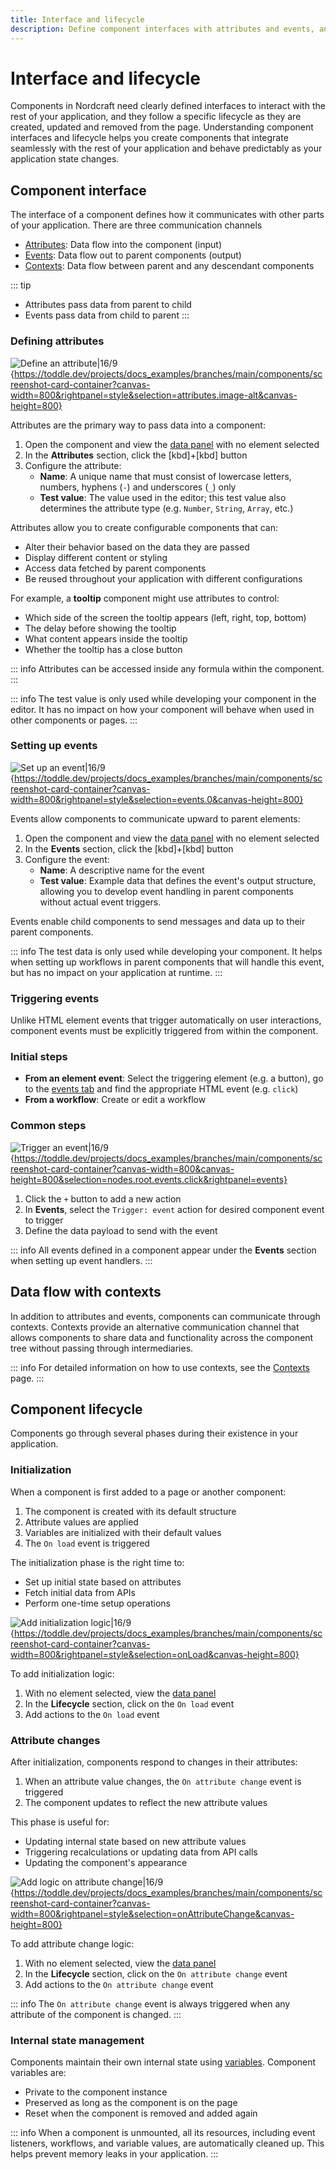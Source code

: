 ```yaml
---
title: Interface and lifecycle
description: Define component interfaces with attributes and events, and control behavior at initialization, update and removal phases in the component lifecycle.
---
```


# Interface and lifecycle

Components in Nordcraft need clearly defined interfaces to interact with the rest of your application, and they follow a specific lifecycle as they are created, updated and removed from the page. Understanding component interfaces and lifecycle helps you create components that integrate seamlessly with the rest of your application and behave predictably as your application state changes.

## Component interface

The interface of a component defines how it communicates with other parts of your application. There are three communication channels

- [Attributes](#defining-attributes): Data flow into the component (input)
- [Events](#setting-up-events): Data flow out to parent components (output)
- [Contexts](#data-flow-with-contexts): Data flow between parent and any descendant components

::: tip

- Attributes pass data from parent to child
- Events pass data from child to parent
:::

### Defining attributes

![Define an attribute|16/9](define-an-attribute.webp){https://toddle.dev/projects/docs_examples/branches/main/components/screenshot-card-container?canvas-width=800&rightpanel=style&selection=attributes.image-alt&canvas-height=800}

Attributes are the primary way to pass data into a component:

1. Open the component and view the [data panel](/the-editor/data-panel) with no element selected
2. In the **Attributes** section, click the [kbd]+[kbd] button
3. Configure the attribute:
   - **Name**: A unique name that must consist of lowercase letters, numbers, hyphens (`-`) and underscores (`_`) only
   - **Test value**: The value used in the editor; this test value also determines the attribute type (e.g. `Number`, `String`, `Array`, etc.)

Attributes allow you to create configurable components that can:

- Alter their behavior based on the data they are passed
- Display different content or styling
- Access data fetched by parent components
- Be reused throughout your application with different configurations

For example, a **tooltip** component might use attributes to control:

- Which side of the screen the tooltip appears (left, right, top, bottom)
- The delay before showing the tooltip
- What content appears inside the tooltip
- Whether the tooltip has a close button

::: info
Attributes can be accessed inside any formula within the component.
:::

::: info
The test value is only used while developing your component in the editor. It has no impact on how your component will behave when used in other components or pages.
:::

### Setting up events

![Set up an event|16/9](set-up-an-event.webp){https://toddle.dev/projects/docs_examples/branches/main/components/screenshot-card-container?canvas-width=800&rightpanel=style&selection=events.0&canvas-height=800}

Events allow components to communicate upward to parent elements:

1. Open the component and view the [data panel](/the-editor/data-panel) with no element selected
2. In the **Events** section, click the [kbd]+[kbd] button
3. Configure the event:
   - **Name**: A descriptive name for the event
   - **Test value**: Example data that defines the event's output structure, allowing you to develop event handling in parent components without actual event triggers.

Events enable child components to send messages and data up to their parent components.

::: info
The test data is only used while developing your component. It helps when setting up workflows in parent components that will handle this event, but has no impact on your application at runtime.
:::

### Triggering events

Unlike HTML element events that trigger automatically on user interactions, component events must be explicitly triggered from within the component.

### Initial steps

- **From an element event**: Select the triggering element (e.g. a button), go to the [events tab](/the-editor/element-panel#events-tab) and find the appropriate HTML event (e.g. `click`)
- **From a workflow**: Create or edit a workflow

### Common steps

![Trigger an event|16/9](trigger-an-event.webp){https://toddle.dev/projects/docs_examples/branches/main/components/screenshot-card-container?canvas-width=800&canvas-height=800&selection=nodes.root.events.click&rightpanel=events}

1. Click the `+` button to add a new action
2. In **Events**, select the `Trigger: event` action for desired component event to trigger
3. Define the data payload to send with the event

::: info
All events defined in a component appear under the **Events** section when setting up event handlers.
:::

## Data flow with contexts

In addition to attributes and events, components can communicate through contexts. Contexts provide an alternative communication channel that allows components to share data and functionality across the component tree without passing through intermediaries.

::: info
For detailed information on how to use contexts, see the [Contexts](/contexts/overview) page.
:::

## Component lifecycle

Components go through several phases during their existence in your application.

### Initialization

When a component is first added to a page or another component:

1. The component is created with its default structure
2. Attribute values are applied
3. Variables are initialized with their default values
4. The `On load` event is triggered

The initialization phase is the right time to:

- Set up initial state based on attributes
- Fetch initial data from APIs
- Perform one-time setup operations

![Add initialization logic|16/9](add-initialization-logic.webp){https://toddle.dev/projects/docs_examples/branches/main/components/screenshot-card-container?canvas-width=800&rightpanel=style&selection=onLoad&canvas-height=800}

To add initialization logic:

1. With no element selected, view the [data panel](/the-editor/data-panel)
2. In the **Lifecycle** section, click on the `On load` event
3. Add actions to the `On load` event

### Attribute changes

After initialization, components respond to changes in their attributes:

1. When an attribute value changes, the `On attribute change` event is triggered
2. The component updates to reflect the new attribute values

This phase is useful for:

- Updating internal state based on new attribute values
- Triggering recalculations or updating data from API calls
- Updating the component's appearance

![Add logic on attribute change|16/9](add-logic-on-attribute-change.webp){https://toddle.dev/projects/docs_examples/branches/main/components/screenshot-card-container?canvas-width=800&rightpanel=style&selection=onAttributeChange&canvas-height=800}

To add attribute change logic:

1. With no element selected, view the [data panel](/the-editor/data-panel)
2. In the **Lifecycle** section, click on the `On attribute change` event
3. Add actions to the `On attribute change` event

::: info
The `On attribute change` event is always triggered when any attribute of the component is changed.
:::

### Internal state management

Components maintain their own internal state using [variables](/variables/overview). Component variables are:

- Private to the component instance
- Preserved as long as the component is on the page
- Reset when the component is removed and added again

::: info
When a component is unmounted, all its resources, including event listeners, workflows, and variable values, are automatically cleaned up. This helps prevent memory leaks in your application.
:::
